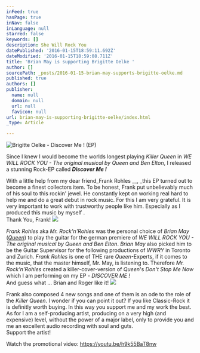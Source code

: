 ```yaml
---
inFeed: true
hasPage: true
inNav: false
inLanguage: null
starred: false
keywords: []
description: She Will Rock You
datePublished: '2016-01-15T18:59:11.692Z'
dateModified: '2016-01-15T18:59:08.711Z'
title: 'Brian May is supporting Brigitte Oelke '
author: []
sourcePath: _posts/2016-01-15-brian-may-supports-brigitte-oelke.md
published: true
authors: []
publisher:
  name: null
  domain: null
  url: null
  favicon: null
url: brian-may-is-supporting-brigitte-oelke/index.html
_type: Article

---
```

![Brigitte Oelke - Discover Me ! (EP)](https://s3-us-west-2.amazonaws.com/the-grid-img/p/06457754221ff4c6d7ed956edda2a626d3c61e69.jpg)

Since I knew I would become the worlds longest playing _Killer Queen_ in _WE WILL ROCK YOU - The original musical by Queen and Ben Elton_, I released a stunning Rock-EP called _**Discover Me !**_

With a little help from my dear friend_Frank Rohles __, _this EP turned out to become a finest collectors item. To be honest, Frank put unbelievably much of his soul to this rockin' jewel. He constantly kept on working real hard to help me and do a great debut in rock music. For this I am very grateful. It is very important to work with trustworthy people like him. Especially as I produced this music by myself .   
Thank You, Frank!
![](https://s3-us-west-2.amazonaws.com/the-grid-img/p/657d3b80c914e28d02252879574cd7b629bd4ca8.jpg)

_Frank Rohles_ aka _Mr. Rock'n'Rohles_ was the personal choice of _Brian May_ ([_Queen_][0]) to play the guitar for the german premiere of _WE WILL ROCK YOU - The original musical by Queen and Ben Elton_. _Brian May_ also picked him to be the Guitar Supervisor for the following productions of _WWRY_ in Toronto and Zurich. _Frank Rohles_ is one of THE rare _Queen_-Experts, if it comes to the music, that the master himself, Mr. May, is listening to. Therefore _Mr. Rock'n'Rohles_ created a killer-cover-version of _Queen_'s _Don't Stop Me Now_ which I am performing on my EP - _DISCOVER ME !_  
And guess what ... Brian and Roger like it!
![](https://s3-us-west-2.amazonaws.com/the-grid-img/p/228589567ae2e8aed2bc1fc6659b9d8d7b506da4.jpg)

Frank also composed 4 new songs and one of them is an ode to the role of the  _Killer Queen_. I wonder if you can point it out? If you like Classic-Rock it is definitly worth buying. In this way you support me and my work the best. As for I am a self-producing artist, producing on a very high (and expensive) level, without the power of a major label, only to provide you and me an excellent audio recording with soul and guts.   
Support the artist!

Watch the promotional video: https://youtu.be/h9k55BaT8nw

[0]: null